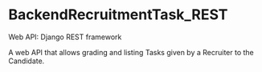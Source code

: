 # BackendRecruitmentTask_REST
Web API: Django REST framework

A web API that allows grading and listing Tasks given by a Recruiter to the Candidate.

